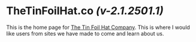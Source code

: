 # TheTinFoilHat.co *(v-2.1.2501.1)*

This is the home page for
[The Tin Foil Hat Company](https://ttfh.co).
This is where I would like users from sites we have made to come
and learn about us.
